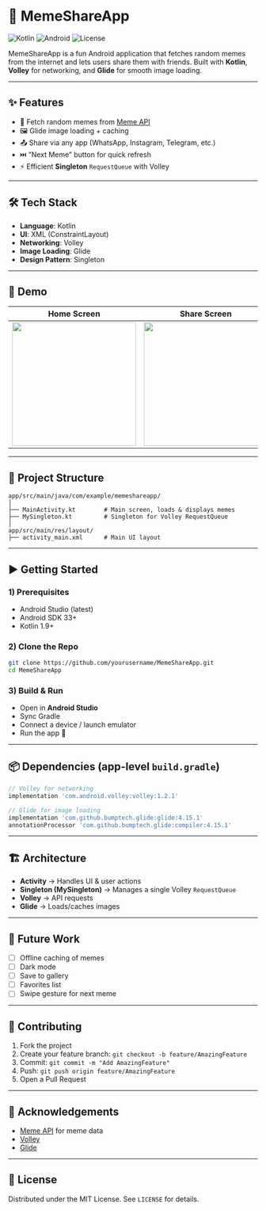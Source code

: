 # 📱 MemeShareApp

![Kotlin](https://img.shields.io/badge/Kotlin-1.9-blue?logo=kotlin)
![Android](https://img.shields.io/badge/Android-13-green?logo=android)
![License](https://img.shields.io/badge/License-MIT-yellow)

MemeShareApp is a fun Android application that fetches random memes from the internet and lets users share them with friends.
Built with **Kotlin**, **Volley** for networking, and **Glide** for smooth image loading.

---

## ✨ Features

* 🔄 Fetch random memes from [Meme API](https://meme-api.com/gimme)
* 🖼️ Glide image loading + caching
* 📤 Share via any app (WhatsApp, Instagram, Telegram, etc.)
* ⏭️ “Next Meme” button for quick refresh
* ⚡ Efficient **Singleton** `RequestQueue` with Volley

---

## 🛠️ Tech Stack

* **Language**: Kotlin
* **UI**: XML (ConstraintLayout)
* **Networking**: Volley
* **Image Loading**: Glide
* **Design Pattern**: Singleton

---

## 📸 Demo

| Home Screen | Share Screen |
|-------------|--------------|
| <img src="https://github.com/user-attachments/assets/2089ab16-15ab-49d3-aefa-35c2e22cfa43" width="250"/> | <img src="https://github.com/user-attachments/assets/8c8dace8-c0d9-4004-8c84-afbcc9140ef6" width="250"/> |

---

## 📂 Project Structure

```
app/src/main/java/com/example/memeshareapp/
│
├── MainActivity.kt        # Main screen, loads & displays memes
├── MySingleton.kt         # Singleton for Volley RequestQueue
│
app/src/main/res/layout/
├── activity_main.xml      # Main UI layout
```

---

## ▶️ Getting Started

### 1) Prerequisites

* Android Studio (latest)
* Android SDK 33+
* Kotlin 1.9+

### 2) Clone the Repo

```bash
git clone https://github.com/yourusername/MemeShareApp.git
cd MemeShareApp
```

### 3) Build & Run

* Open in **Android Studio**
* Sync Gradle
* Connect a device / launch emulator
* Run the app 🚀

---

## 📦 Dependencies (app-level `build.gradle`)

```gradle
// Volley for networking
implementation 'com.android.volley:volley:1.2.1'

// Glide for image loading
implementation 'com.github.bumptech.glide:glide:4.15.1'
annotationProcessor 'com.github.bumptech.glide:compiler:4.15.1'
```

---

## 🏗️ Architecture

* **Activity** → Handles UI & user actions
* **Singleton (MySingleton)** → Manages a single Volley `RequestQueue`
* **Volley** → API requests
* **Glide** → Loads/caches images

---

## 🚀 Future Work

* [ ] Offline caching of memes
* [ ] Dark mode
* [ ] Save to gallery
* [ ] Favorites list
* [ ] Swipe gesture for next meme

---

## 🤝 Contributing

1. Fork the project
2. Create your feature branch: `git checkout -b feature/AmazingFeature`
3. Commit: `git commit -m "Add AmazingFeature"`
4. Push: `git push origin feature/AmazingFeature`
5. Open a Pull Request

---

## 🙌 Acknowledgements

* [Meme API](https://meme-api.com/gimme) for meme data
* [Volley](https://developer.android.com/training/volley)
* [Glide](https://github.com/bumptech/glide)

---

## 📜 License

Distributed under the MIT License. See `LICENSE` for details.
